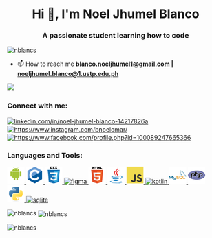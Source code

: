 <h1 align="center">Hi 👋, I'm Noel Jhumel Blanco</h1>
<h3 align="center">A passionate student learning how to code</h3>

<p align="left"> <a href="https://github.com/ryo-ma/github-profile-trophy"><img src="https://github-profile-trophy.vercel.app/?username=nblancs&theme=onedark" alt="nblancs" /></a> </p>

- 📫 How to reach me **blanco.noeljhumel1@gmail.com | noeljhumel.blanco@1.ustp.edu.ph**
  
![](https://komarev.com/ghpvc/?username=NBlancs&color=red&style=for-the-badge)
<h3 align="left">Connect with me:</h3>
<p align="left">
<a href="https://www.linkedin.com/in/noel-jhumel-blanco-14217826a/" target="blank"><img align="center" src="https://raw.githubusercontent.com/rahuldkjain/github-profile-readme-generator/master/src/images/icons/Social/linked-in-alt.svg" alt="linkedin.com/in/noel-jhumel-blanco-14217826a" height="30" width="40" /></a>
<a href="https://www.instagram.com/bnoelomar/" target="blank"><img align="center" src="https://raw.githubusercontent.com/rahuldkjain/github-profile-readme-generator/master/src/images/icons/Social/instagram.svg" alt="https://www.instagram.com/bnoelomar/" height="30" width="40" /></a>
<a href=https://www.facebook.com/profile.php?id=100089247665366><img align="center" src = "https://static1.howtogeekimages.com/wordpress/wp-content/uploads/2021/06/facebook-hero_1200_675.png" alt = "https://www.facebook.com/profile.php?id=100089247665366" height = "30" width = "40"/> </a>
</p>
</p>

<h3 align="left">Languages and Tools:</h3>
<p align="left"> <a href="https://developer.android.com" target="_blank" rel="noreferrer"> <img src="https://raw.githubusercontent.com/devicons/devicon/master/icons/android/android-original-wordmark.svg" alt="android" width="40" height="40"/> </a> <a href="https://www.cprogramming.com/" target="_blank" rel="noreferrer"> <img src="https://raw.githubusercontent.com/devicons/devicon/master/icons/c/c-original.svg" alt="c" width="40" height="40"/> </a> <a href="https://www.w3schools.com/css/" target="_blank" rel="noreferrer"> <img src="https://raw.githubusercontent.com/devicons/devicon/master/icons/css3/css3-original-wordmark.svg" alt="css3" width="40" height="40"/> </a> <a href="https://www.figma.com/" target="_blank" rel="noreferrer"> <img src="https://www.vectorlogo.zone/logos/figma/figma-icon.svg" alt="figma" width="40" height="40"/> </a> <a href="https://www.w3.org/html/" target="_blank" rel="noreferrer"> <img src="https://raw.githubusercontent.com/devicons/devicon/master/icons/html5/html5-original-wordmark.svg" alt="html5" width="40" height="40"/> </a> <a href="https://www.java.com" target="_blank" rel="noreferrer"> <img src="https://raw.githubusercontent.com/devicons/devicon/master/icons/java/java-original.svg" alt="java" width="40" height="40"/> </a> <a href="https://developer.mozilla.org/en-US/docs/Web/JavaScript" target="_blank" rel="noreferrer"> <img src="https://raw.githubusercontent.com/devicons/devicon/master/icons/javascript/javascript-original.svg" alt="javascript" width="40" height="40"/> </a> <a href="https://kotlinlang.org" target="_blank" rel="noreferrer"> <img src="https://www.vectorlogo.zone/logos/kotlinlang/kotlinlang-icon.svg" alt="kotlin" width="40" height="40"/> </a> <a href="https://www.mysql.com/" target="_blank" rel="noreferrer"> <img src="https://raw.githubusercontent.com/devicons/devicon/master/icons/mysql/mysql-original-wordmark.svg" alt="mysql" width="40" height="40"/> </a> <a href="https://www.php.net" target="_blank" rel="noreferrer"> <img src="https://raw.githubusercontent.com/devicons/devicon/master/icons/php/php-original.svg" alt="php" width="40" height="40"/> </a> <a href="https://www.python.org" target="_blank" rel="noreferrer"> <img src="https://raw.githubusercontent.com/devicons/devicon/master/icons/python/python-original.svg" alt="python" width="40" height="40"/> </a> <a href="https://www.sqlite.org/" target="_blank" rel="noreferrer"> <img src="https://www.vectorlogo.zone/logos/sqlite/sqlite-icon.svg" alt="sqlite" width="40" height="40"/> </a> </p>

<p><img align="left" src="https://github-readme-stats.vercel.app/api/top-langs?username=nblancs&show_icons=true&locale=en&layout=compact&theme=onedark" alt="nblancs" /></p>

<p>&nbsp;<img align="center" src="https://github-readme-stats.vercel.app/api?username=nblancs&theme=onedark&show_icons=true&locale=en" alt="nblancs" /></p>

<p><img align="center" src="https://github-readme-streak-stats.herokuapp.com/?user=nblancs&theme=onedark" alt="nblancs" /></p>


